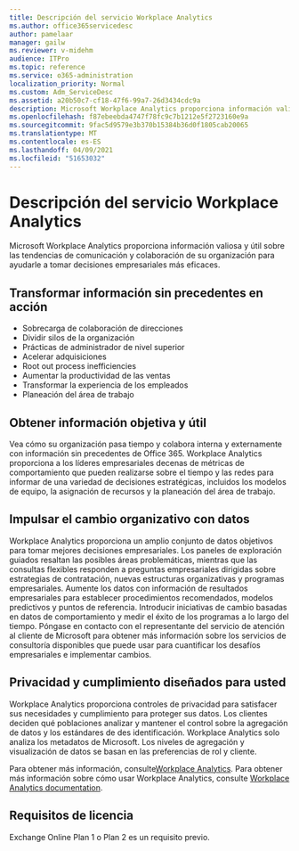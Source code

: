 ```yaml
---
title: Descripción del servicio Workplace Analytics
ms.author: office365servicedesc
author: pamelaar
manager: gailw
ms.reviewer: v-midehm
audience: ITPro
ms.topic: reference
ms.service: o365-administration
localization_priority: Normal
ms.custom: Adm_ServiceDesc
ms.assetid: a20b50c7-cf18-47f6-99a7-26d3434cdc9a
description: Microsoft Workplace Analytics proporciona información valiosa y útil sobre las tendencias de comunicación y colaboración de su organización para ayudarle a tomar decisiones empresariales más eficaces.
ms.openlocfilehash: f87ebeebda4747f78fc9c7b1212e5f2723160e9a
ms.sourcegitcommit: 9fac5d9579e3b370b15384b36d0f1805cab20065
ms.translationtype: MT
ms.contentlocale: es-ES
ms.lasthandoff: 04/09/2021
ms.locfileid: "51653032"
---
```

# <a name="workplace-analytics-service-description"></a>Descripción del servicio Workplace Analytics

Microsoft Workplace Analytics proporciona información valiosa y útil sobre las tendencias de comunicación y colaboración de su organización para ayudarle a tomar decisiones empresariales más eficaces.

## <a name="transform-unprecedented-insights-into-action"></a>Transformar información sin precedentes en acción

* Sobrecarga de colaboración de direcciones
* Dividir silos de la organización
* Prácticas de administrador de nivel superior
* Acelerar adquisiciones
* Root out process inefficiencies
* Aumentar la productividad de las ventas
* Transformar la experiencia de los empleados
* Planeación del área de trabajo

## <a name="gain-objective-actionable-insights"></a>Obtener información objetiva y útil

Vea cómo su organización pasa tiempo y colabora interna y externamente con información sin precedentes de Office 365. Workplace Analytics proporciona a los líderes empresariales decenas de métricas de comportamiento que pueden realizarse sobre el tiempo y las redes para informar de una variedad de decisiones estratégicas, incluidos los modelos de equipo, la asignación de recursos y la planeación del área de trabajo.

## <a name="drive-organizational-change-with-data"></a>Impulsar el cambio organizativo con datos

Workplace Analytics proporciona un amplio conjunto de datos objetivos para tomar mejores decisiones empresariales. Los paneles de exploración guiados resaltan las posibles áreas problemáticas, mientras que las consultas flexibles responden a preguntas empresariales dirigidas sobre estrategias de contratación, nuevas estructuras organizativas y programas empresariales. Aumente los datos con información de resultados empresariales para establecer procedimientos recomendados, modelos predictivos y puntos de referencia. Introducir iniciativas de cambio basadas en datos de comportamiento y medir el éxito de los programas a lo largo del tiempo. Póngase en contacto con el representante del servicio de atención al cliente de Microsoft para obtener más información sobre los servicios de consultoría disponibles que puede usar para cuantificar los desafíos empresariales e implementar cambios.

## <a name="privacy-and-compliance-designed-for-you"></a>Privacidad y cumplimiento diseñados para usted

Workplace Analytics proporciona controles de privacidad para satisfacer sus necesidades y cumplimiento para proteger sus datos. Los clientes deciden qué poblaciones analizar y mantener el control sobre la agregación de datos y los estándares de des identificación. Workplace Analytics solo analiza los metadatos de Microsoft. Los niveles de agregación y visualización de datos se basan en las preferencias de rol y cliente.

Para obtener más información, consulte[Workplace Analytics](https://go.microsoft.com/fwlink/?linkid=852492). Para obtener más información sobre cómo usar Workplace Analytics, consulte [Workplace Analytics documentation](/workplace-analytics/).
  
## <a name="licensing-requirements"></a>Requisitos de licencia

Exchange Online Plan 1 o Plan 2 es un requisito previo.